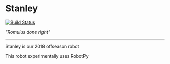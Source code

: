 # Stanley 

[![Build Status](https://travis-ci.org/Mars1523/StanleyPy.svg?branch=master)](https://travis-ci.org/Mars1523/StanleyPy)

_"Romulus done right"_

---

Stanley is our 2018 offseason robot

This robot experimentally uses RobotPy